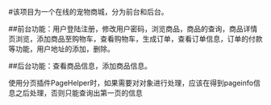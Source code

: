 #该项目为一个在线的宠物商城，分为前台和后台。

##前台功能：用户登陆注册，修改用户密码，浏览商品，商品的查询，商品详情页浏览，添加商品至购物车，查看购物车，生成订单，查看订单信息，订单的付款等功能，用户地址的添加，删除。

##后台功能：查看商品信息，添加商品信息。

使用分页插件PageHelper时，如果需要对对象进行处理，应该在得到pageinfo信息之后处理，否则只能查询出第一页的信息
